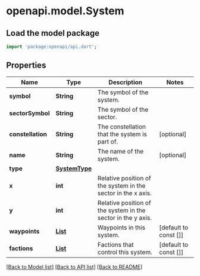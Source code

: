 # openapi.model.System

## Load the model package
```dart
import 'package:openapi/api.dart';
```

## Properties
Name | Type | Description | Notes
------------ | ------------- | ------------- | -------------
**symbol** | **String** | The symbol of the system. | 
**sectorSymbol** | **String** | The symbol of the sector. | 
**constellation** | **String** | The constellation that the system is part of. | [optional] 
**name** | **String** | The name of the system. | [optional] 
**type** | [**SystemType**](SystemType.md) |  | 
**x** | **int** | Relative position of the system in the sector in the x axis. | 
**y** | **int** | Relative position of the system in the sector in the y axis. | 
**waypoints** | [**List<SystemWaypoint>**](SystemWaypoint.md) | Waypoints in this system. | [default to const []]
**factions** | [**List<SystemFaction>**](SystemFaction.md) | Factions that control this system. | [default to const []]

[[Back to Model list]](../README.md#documentation-for-models) [[Back to API list]](../README.md#documentation-for-api-endpoints) [[Back to README]](../README.md)


